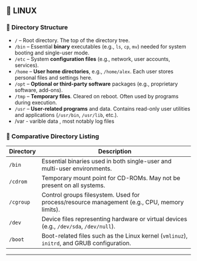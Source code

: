 
## 🐧 LINUX

### 📁 Directory Structure

* `/` – Root directory. The top of the directory tree.
* `/bin` – Essential **binary** executables (e.g., `ls`, `cp`, `mv`) needed for system booting and single-user mode.
* `/etc` – System **configuration files** (e.g., network, user accounts, services).
* `/home` – **User home directories**, e.g., `/home/alex`. Each user stores personal files and settings here.
* `/opt` – **Optional or third-party software** packages (e.g., proprietary software, add-ons).
* `/tmp` – **Temporary files**. Cleared on reboot. Often used by programs during execution.
* `/usr` – **User-related programs** and data. Contains read-only user utilities and applications (`/usr/bin`, `/usr/lib`, etc.).
* /var - varible data , most notably log files


### 📂 Comparative Directory Listing
| Directory | Description                                                                                 |
| --------- | ------------------------------------------------------------------------------------------- |
| `/bin`    | Essential binaries used in both single-user and multi-user environments.                    |
| `/cdrom`  | Temporary mount point for CD-ROMs. May not be present on all systems.                       |
| `/cgroup` | Control groups filesystem. Used for process/resource management (e.g., CPU, memory limits). |
| `/dev`    | Device files representing hardware or virtual devices (e.g., `/dev/sda`, `/dev/null`).      |
| `/boot`   | Boot-related files such as the Linux kernel (`vmlinuz`), `initrd`, and GRUB configuration.  |


---


